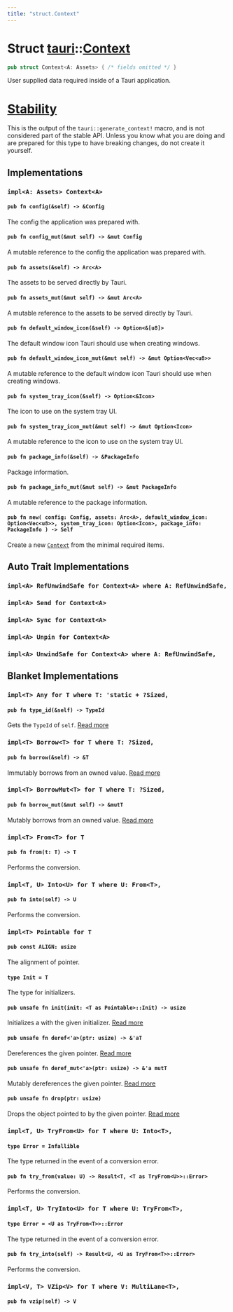 ```yaml
---
title: "struct.Context"
---
```


# Struct [tauri](/docs/api/rust/tauri/index.html)::​[Context](/docs/api/rust/tauri/)

```rs
pub struct Context<A: Assets> { /* fields omitted */ }
```

User supplied data required inside of a Tauri application.

# [Stability](/docs/api/rust/tauri/about:blank#stability)

This is the output of the `tauri::generate_context!` macro, and is not considered part of the stable API. Unless you know what you are doing and are prepared for this type to have breaking changes, do not create it yourself.

## Implementations

### `impl<A: Assets> Context<A>`

#### `pub fn config(&self) -> &Config`

The config the application was prepared with.

#### `pub fn config_mut(&mut self) -> &mut Config`

A mutable reference to the config the application was prepared with.

#### `pub fn assets(&self) -> Arc<A>`

The assets to be served directly by Tauri.

#### `pub fn assets_mut(&mut self) -> &mut Arc<A>`

A mutable reference to the assets to be served directly by Tauri.

#### `pub fn default_window_icon(&self) -> Option<&[u8]>`

The default window icon Tauri should use when creating windows.

#### `pub fn default_window_icon_mut(&mut self) -> &mut Option<Vec<u8>>`

A mutable reference to the default window icon Tauri should use when creating windows.

#### `pub fn system_tray_icon(&self) -> Option<&Icon>`

The icon to use on the system tray UI.

#### `pub fn system_tray_icon_mut(&mut self) -> &mut Option<Icon>`

A mutable reference to the icon to use on the system tray UI.

#### `pub fn package_info(&self) -> &PackageInfo`

Package information.

#### `pub fn package_info_mut(&mut self) -> &mut PackageInfo`

A mutable reference to the package information.

#### `pub fn new( config: Config, assets: Arc<A>, default_window_icon: Option<Vec<u8>>, system_tray_icon: Option<Icon>, package_info: PackageInfo ) -> Self`

Create a new [`Context`](/docs/api/rust/tauri/../tauri/struct.Context.html "Context") from the minimal required items.

## Auto Trait Implementations

### `impl<A> RefUnwindSafe for Context<A> where A: RefUnwindSafe,`

### `impl<A> Send for Context<A>`

### `impl<A> Sync for Context<A>`

### `impl<A> Unpin for Context<A>`

### `impl<A> UnwindSafe for Context<A> where A: RefUnwindSafe,`

## Blanket Implementations

### `impl<T> Any for T where T: 'static + ?Sized,`

#### `pub fn type_id(&self) -> TypeId`

Gets the `TypeId` of `self`. [Read more](https://doc.rust-lang.org/nightly/core/any/trait.Any.html#tymethod.type_id)

### `impl<T> Borrow<T> for T where T: ?Sized,`

#### `pub fn borrow(&self) -> &T`

Immutably borrows from an owned value. [Read more](https://doc.rust-lang.org/nightly/core/borrow/trait.Borrow.html#tymethod.borrow)

### `impl<T> BorrowMut<T> for T where T: ?Sized,`

#### `pub fn borrow_mut(&mut self) -> &mutT`

Mutably borrows from an owned value. [Read more](https://doc.rust-lang.org/nightly/core/borrow/trait.BorrowMut.html#tymethod.borrow_mut)

### `impl<T> From<T> for T`

#### `pub fn from(t: T) -> T`

Performs the conversion.

### `impl<T, U> Into<U> for T where U: From<T>,`

#### `pub fn into(self) -> U`

Performs the conversion.

### `impl<T> Pointable for T`

#### `pub const ALIGN: usize`

The alignment of pointer.

#### `type Init = T`

The type for initializers.

#### `pub unsafe fn init(init: <T as Pointable>::Init) -> usize`

Initializes a with the given initializer. [Read more](/docs/api/rust/tauri/about:blank#tymethod.init)

#### `pub unsafe fn deref<'a>(ptr: usize) -> &'aT`

Dereferences the given pointer. [Read more](/docs/api/rust/tauri/about:blank#tymethod.deref)

#### `pub unsafe fn deref_mut<'a>(ptr: usize) -> &'a mutT`

Mutably dereferences the given pointer. [Read more](/docs/api/rust/tauri/about:blank#tymethod.deref_mut)

#### `pub unsafe fn drop(ptr: usize)`

Drops the object pointed to by the given pointer. [Read more](/docs/api/rust/tauri/about:blank#tymethod.drop)

### `impl<T, U> TryFrom<U> for T where U: Into<T>,`

#### `type Error = Infallible`

The type returned in the event of a conversion error.

#### `pub fn try_from(value: U) -> Result<T, <T as TryFrom<U>>::Error>`

Performs the conversion.

### `impl<T, U> TryInto<U> for T where U: TryFrom<T>,`

#### `type Error = <U as TryFrom<T>>::Error`

The type returned in the event of a conversion error.

#### `pub fn try_into(self) -> Result<U, <U as TryFrom<T>>::Error>`

Performs the conversion.

### `impl<V, T> VZip<V> for T where V: MultiLane<T>,`

#### `pub fn vzip(self) -> V`
